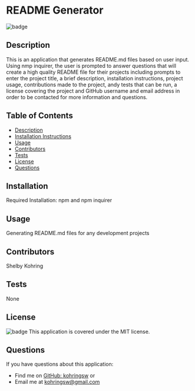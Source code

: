 
  
  # README Generator

  ![badge](https://img.shields.io/badge/license-MIT-brightgreen)

  ## Description
  This is an application that generates README.md files based on user input. Using nmp inquirer, the user is prompted to answer questions that will create a high quality README file for their projects including prompts to enter the project title, a brief description, installation instructions, project usage, contributions made to the project, andy tests that can be run, a license covering the project and GitHub username and email address in order to be contacted for more information and questions. 

  ## Table of Contents
  - [Description](#description)
  - [Installation Instructions](#installation)
  - [Usage](#usage)
  - [Contributors](#contributors)
  - [Tests](#tests)
  - [License](#license)
  - [Questions](#questions)

  ## Installation 
  Required Installation: npm and npm inquirer

  ## Usage
  Generating README.md files for any development projects

  ## Contributors
  Shelby Kohring

  ## Tests
  None

  ## License 
  ![badge](https://img.shields.io/badge/license-MIT-brightgreen) This application is covered under the MIT license.

  ## Questions
  If you have questions about this application: 
  - Find me on [GitHub: kohringsw](https://github.com/kohringsw) or 
  - Email me at [kohringsw@gmail.com](mailto:kohringsw@gmail.com)
